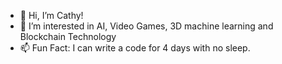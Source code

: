 - 👋 Hi, I’m Cathy!
- 👀 I’m interested in AI, Video Games, 3D machine learning and Blockchain Technology
- 📫 Fun Fact: I can write a code for 4 days with no sleep.
